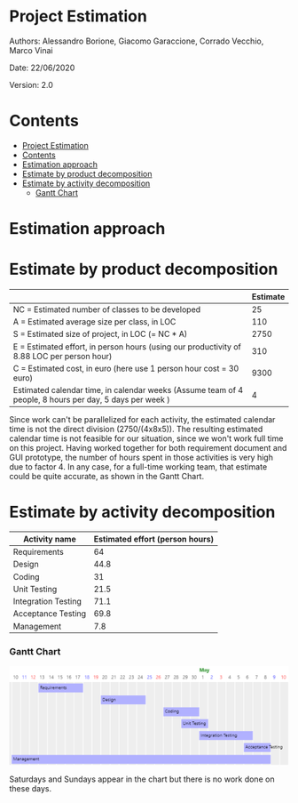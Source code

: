 # Project Estimation  

Authors: Alessandro Borione, Giacomo Garaccione, Corrado Vecchio, Marco Vinai

Date: 22/06/2020

Version: 2.0

# Contents
- [Project Estimation](#project-estimation)
- [Contents](#contents)
- [Estimation approach](#estimation-approach)
- [Estimate by product decomposition](#estimate-by-product-decomposition)
- [Estimate by activity decomposition](#estimate-by-activity-decomposition)
    - [Gantt Chart](#gantt-chart)
    


# Estimation approach


# Estimate by product decomposition


|                                                                                                         | Estimate |
| ------------------------------------------------------------------------------------------------------- | -------- |
| NC =  Estimated number of classes to be developed                                                       | 25       |
| A = Estimated average size per class, in LOC                                                            | 110      |
| S = Estimated size of project, in LOC (= NC * A)                                                        | 2750     |
| E = Estimated effort, in person hours (using our productivity of 8.88 LOC per person hour)              | 310      |
| C = Estimated cost, in euro (here use 1 person hour cost = 30 euro)                                     | 9300     |
| Estimated calendar time, in calendar weeks (Assume team of 4 people, 8 hours per day, 5 days per week ) | 4        |

Since work can't be parallelized for each activity, the estimated calendar time is not the direct division (2750/(4x8x5)).
The resulting estimated calendar time is not feasible for our situation, since we won't work full time on this project. Having worked together for both requirement document and GUI prototype, the number of hours spent in those activities is very high due to factor 4.
In any case, for a full-time working team, that estimate could be quite accurate, as shown in the Gantt Chart.

# Estimate by activity decomposition


| Activity name       | Estimated effort (person hours) |
| ------------------- | ------------------------------- |
| Requirements        | 64                              |
| Design              | 44.8                            |
| Coding              | 31                              |
| Unit Testing        | 21.5                            |
| Integration Testing | 71.1                            |
| Acceptance Testing  | 69.8                            |
| Management          | 7.8                             |



### Gantt Chart

![](Images/gantt_new.png)

Saturdays and Sundays appear in the chart but there is no work done on these days.